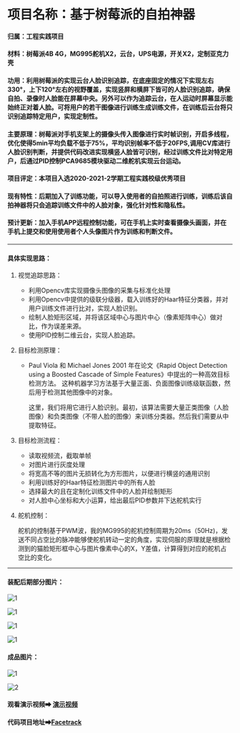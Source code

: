 # 项目名称：基于树莓派的自拍神器

#### 归属：工程实践项目

#### 材料：树莓派4B 4G，MG995舵机X2，云台，UPS电源，开关X2，定制亚克力壳

#### 功用：利用树莓派的实现云台人脸识别追踪，在底座固定的情况下实现左右330°，上下120°左右的视野覆盖，实现竖屏和横屏下皆可的人脸识别追踪，确保自拍、录像时人脸能在屏幕中央。另外可以作为追踪云台，在人运动时屏幕显示能始终正对着人脸。可将用户的若干图像进行训练生成训练文件，在训练后云台将只识别追踪特定用户，实现定制性。

#### 主要原理：树莓派对手机支架上的摄像头传入图像进行实时帧识别，开启多线程，优化使得5min平均负载不低于75%，平均识别帧率不低于20FPS,调用CV库进行人脸识别判断，并提供代码改进实现横竖人脸皆可识别，经过训练文件比对特定用户，后通过PID控制PCA9685模块驱动二维舵机实现云台运动。

#### 项目评定：本项目入选2020-2021-2学期工程实践校级优秀项目

#### 现有特性：后期加入了训练功能，可以导入使用者的自拍照进行训练，训练后该自拍神器将只会追踪训练文件中的人脸对象，强化针对性和隐私性。

#### 预计更新：加入手机APP远程控制功能，可在手机上实时查看摄像头画面，并在手机上提交和使用使用者个人头像图片作为训练和判断文件。

***

#### 具体实现思路：

1. 视觉追踪思路：

   + 利用Opencv库实现摄像头图像的采集与标准化处理
   + 利用Opencv中提供的级联分级器，载入训练好的Haar特征分类器，并对用户训练文件进行比对，实现人脸识别。
   + 绘制人脸矩形区域，并将该区域中心与图片中心（像素矩阵中心）做对比，作为误差来源。
   + 使用PID控制二维云台，实现人脸追踪。

2. 目标检测原理：

   + Paul Viola 和 Michael Jones 2001 年在论文《Rapid Object Detection using a Boosted Cascade of Simple Features》中提出的一种高效目标检测方法。
     这种机器学习方法基于大量正面、负面图像训练级联函数，然后用于检测其他图像中的对象。

     这里，我们将用它进行人脸识别。最初，该算法需要大量正类图像（人脸图像）和负类图像（不带人脸的图像）来训练分类器。然后我们需要从中提取特征。

3. 目标检测流程：

   + 读取视频流，截取单帧
   + 对图片进行灰度处理
   + 将宽高不等的图片无损转化为方形图片，以便进行横竖的通用识别
   + 利用训练好的Haar特征检测图片中的所有人脸
   + 选择最大的且在定制化训练文件中的人脸并绘制矩形
   + 对人脸中心坐标和大小运算，给出最后PID参数并下达舵机实行

4. 舵机控制：

   舵机的控制基于PWM波，我的MG995的舵机控制周期为20ms（50Hz)，发送不同占空比的脉冲能够使舵机转动一定的角度，实现伺服的原理就是根据检测到的猫脸矩形框中心与图片像素中心的X，Y差值，计算得到对应的舵机占空比的变化。

***

#### 装配后期部分图片：

![1](/photo/facetrack1.jpg)

![1](/photo/facetrack2.jpg)

![1](/ptoto/facetrack3.jpg)

![1](/photo/facetrack4.jpg)

#### 成品图片：

![1](/photo/facetrack5.jpg)

![2](/photo/facetrack6.jpg)

#### 观看演示视频➡  [演示视频](http://facetrack.kuaiyunds.com/facetrack/test.mp4)

#### 代码项目地址➡[Facetrack](https://github.com/sjtuming/facetrack)

